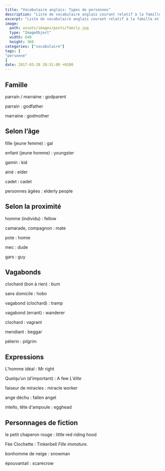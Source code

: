 ```yaml
---
title: "Vocabulaire anglais: Types de personnes"
description: "Liste de vocabulaire anglais courant relatif à la famille et aux différents types de personnes."
excerpt: "Liste de vocabulaire anglais courant relatif à la famille et aux différents types de personnes."
image:
  path: assets/images/posts/family.jpg
  type: "ImageObject"
  width: 640
  height: 360
categories: ["vocabulaire"]
tags: [
"personne"
]
date: 2017-03-28 20:51:00 +0100
---
```


## Famille

parrain / marraine
: godparent

parrain
: godfather

marraine
: godmother


## Selon l’âge

fille (jeune femme)
: gal

enfant (jeune homme)
: youngster

gamin
: kid

ainé
: elder

cadet
: cadet

personnes âgées
: elderly people


## Selon la proximité

homme (individu)
: fellow

camarade, compagnon
: mate

pote
: homie

mec
: dude

gars
: guy


## Vagabonds

clochard (bon à rien)
: bum

sans domicile
: hobo

vagabond (clochard)
: tramp

vagabond (errant)
: wanderer

clochard
: vagrant

mendiant
: beggar

pèlerin
: pilgrim


## Expressions

L’homme idéal
: Mr right

Quelqu’un (d’important)
: A few
*L’élite*

faiseur de miracles
: miracle worker

ange déchu
: fallen angel

intello, tête d'ampoule
: egghead


## Personnages de fiction

le petit chaperon rouge
: little red riding hood

Fée Clochette
: Tinkerbell
*Fille immature.*

bonhomme de neige
: snowman

épouvantail
: scarecrow
